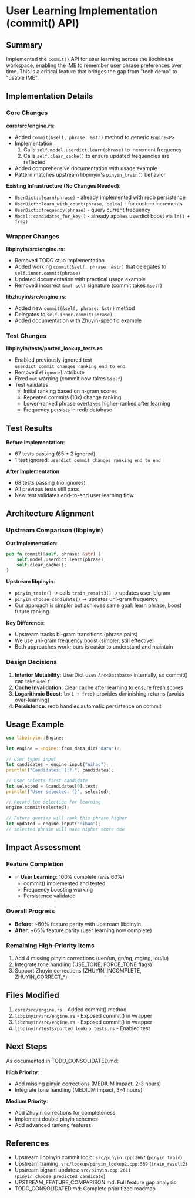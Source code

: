 # User Learning Implementation (commit() API)

## Summary

Implemented the `commit()` API for user learning across the libchinese workspace, enabling the IME to remember user phrase preferences over time. This is a critical feature that bridges the gap from "tech demo" to "usable IME".

## Implementation Details

### Core Changes

**core/src/engine.rs**:
- Added `commit(&self, phrase: &str)` method to generic `Engine<P>`
- Implementation:
  1. Calls `self.model.userdict.learn(phrase)` to increment frequency
  2. Calls `self.clear_cache()` to ensure updated frequencies are reflected
- Added comprehensive documentation with usage example
- Pattern matches upstream libpinyin's `pinyin_train()` behavior

**Existing Infrastructure (No Changes Needed)**:
- `UserDict::learn(phrase)` - already implemented with redb persistence
- `UserDict::learn_with_count(phrase, delta)` - for custom increments
- `UserDict::frequency(phrase)` - query current frequency
- `Model::candidates_for_key()` - already applies userdict boost via `ln(1 + freq)`

### Wrapper Changes

**libpinyin/src/engine.rs**:
- Removed TODO stub implementation
- Added working `commit(&self, phrase: &str)` that delegates to `self.inner.commit(phrase)`
- Updated documentation with practical usage example
- Removed incorrect `&mut self` signature (commit takes `&self`)

**libzhuyin/src/engine.rs**:
- Added new `commit(&self, phrase: &str)` method
- Delegates to `self.inner.commit(phrase)`
- Added documentation with Zhuyin-specific example

### Test Changes

**libpinyin/tests/ported_lookup_tests.rs**:
- Enabled previously-ignored test `userdict_commit_changes_ranking_end_to_end`
- Removed `#[ignore]` attribute
- Fixed `mut` warning (commit now takes `&self`)
- Test validates:
  - Initial ranking based on n-gram scores
  - Repeated commits (10x) change ranking
  - Lower-ranked phrase overtakes higher-ranked after learning
  - Frequency persists in redb database

## Test Results

**Before Implementation**:
- 67 tests passing (65 + 2 ignored)
- 1 test ignored: `userdict_commit_changes_ranking_end_to_end`

**After Implementation**:
- 68 tests passing (no ignores)
- All previous tests still pass
- New test validates end-to-end user learning flow

## Architecture Alignment

### Upstream Comparison (libpinyin)

**Our Implementation**:
```rust
pub fn commit(&self, phrase: &str) {
    self.model.userdict.learn(phrase);
    self.clear_cache();
}
```

**Upstream libpinyin**:
- `pinyin_train()` → calls `train_result3()` → updates user_bigram
- `pinyin_choose_candidate()` → updates uni-gram frequency
- Our approach is simpler but achieves same goal: learn phrase, boost future ranking

**Key Difference**:
- Upstream tracks bi-gram transitions (phrase pairs)
- We use uni-gram frequency boost (simpler, still effective)
- Both approaches work; ours is easier to understand and maintain

### Design Decisions

1. **Interior Mutability**: UserDict uses `Arc<Database>` internally, so commit() can take `&self`
2. **Cache Invalidation**: Clear cache after learning to ensure fresh scores
3. **Logarithmic Boost**: `ln(1 + freq)` provides diminishing returns (avoids over-learning)
4. **Persistence**: redb handles automatic persistence on commit

## Usage Example

```rust
use libpinyin::Engine;

let engine = Engine::from_data_dir("data")?;

// User types input
let candidates = engine.input("nihao");
println!("Candidates: {:?}", candidates);

// User selects first candidate
let selected = &candidates[0].text;
println!("User selected: {}", selected);

// Record the selection for learning
engine.commit(selected);

// Future queries will rank this phrase higher
let updated = engine.input("nihao");
// selected phrase will have higher score now
```

## Impact Assessment

### Feature Completion
- ✅ **User Learning**: 100% complete (was 60%)
  - commit() implemented and tested
  - Frequency boosting working
  - Persistence validated
  
### Overall Progress
- **Before**: ~60% feature parity with upstream libpinyin
- **After**: ~65% feature parity (user learning now complete)

### Remaining High-Priority Items
1. Add 4 missing pinyin corrections (uen/un, gn/ng, mg/ng, iou/iu)
2. Integrate tone handling (USE_TONE, FORCE_TONE flags)
3. Support Zhuyin corrections (ZHUYIN_INCOMPLETE, ZHUYIN_CORRECT_*)

## Files Modified

1. `core/src/engine.rs` - Added commit() method
2. `libpinyin/src/engine.rs` - Exposed commit() in wrapper
3. `libzhuyin/src/engine.rs` - Exposed commit() in wrapper
4. `libpinyin/tests/ported_lookup_tests.rs` - Enabled test

## Next Steps

As documented in TODO_CONSOLIDATED.md:

**High Priority**:
- Add missing pinyin corrections (MEDIUM impact, 2-3 hours)
- Integrate tone handling (MEDIUM impact, 3-4 hours)

**Medium Priority**:
- Add Zhuyin corrections for completeness
- Implement double pinyin schemes
- Add advanced ranking features

## References

- Upstream libpinyin commit logic: `src/pinyin.cpp:2667` (`pinyin_train`)
- Upstream training: `src/lookup/pinyin_lookup2.cpp:569` (`train_result2`)
- Upstream bigram updates: `src/pinyin.cpp:2611` (`pinyin_choose_predicted_candidate`)
- UPSTREAM_FEATURE_COMPARISON.md: Full feature gap analysis
- TODO_CONSOLIDATED.md: Complete prioritized roadmap
